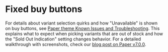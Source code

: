 # Fixed buy buttons

For details about variant selection quirks and how "Unavailable" is shown on buy buttons, see [Paper theme Known Issues and Troubleshooting](https://help.brickspacelab.com/paper/general/known-issues-and-troubleshooting). This explains what to expect when picking variants that are out of stock and how the "Sold Out Indication" setting changes behavior. For a detailed walkthrough with screenshots, check our [blog post on Paper v7.0.0](https://brickspacelab.com/blogs/shopify/everything-new-we-released-in-paper-v7-0-0).